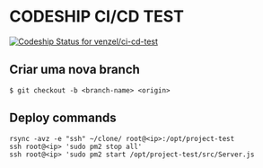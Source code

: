 # CODESHIP CI/CD TEST

[![Codeship Status for venzel/ci-cd-test](https://app.codeship.com/projects/8c32de3d-2888-4226-bac6-4e4ead0fd98d/status?branch=master)](https://app.codeship.com/projects/423021)

## Criar uma nova branch

```
$ git checkout -b <branch-name> <origin>
```

## Deploy commands

```
rsync -avz -e "ssh" ~/clone/ root@<ip>:/opt/project-test
ssh root@<ip> 'sudo pm2 stop all'
ssh root@<ip> 'sudo pm2 start /opt/project-test/src/Server.js
```
